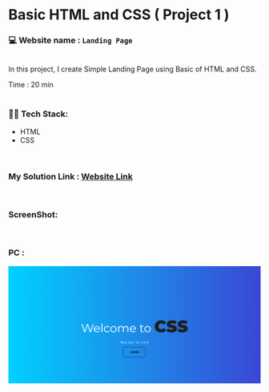 # Basic HTML and CSS ( Project 1 )
### 💻 Website name : `Landing Page`
<br>
In this project, I create Simple Landing Page using Basic of HTML and CSS.

Time : 20 min
<br>
<br>

### 👨‍💻 Tech Stack:
* HTML
* CSS
<br>

### My Solution Link : <a href="https://marvelous-beignet-8c2d78.netlify.app/" target="_blank"> Website Link</a>
<br>

### ScreenShot:
<br>


### PC :
<img src="./Output.png" alt="Landing Page" title="Landing page">


